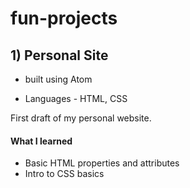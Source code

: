 # fun-projects

## 1) Personal Site 

* built using Atom

* Languages - HTML, CSS

First draft of my personal website.

#### What I learned
* Basic HTML properties and attributes
* Intro to CSS basics
